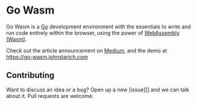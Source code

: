 # Go Wasm

Go Wasm is a [Go][] development environment with the essentials to write and run code entirely within the browser, using the power of [WebAssembly (Wasm)][wasm].

Check out the article announcement on [Medium][], and the demo at https://go-wasm.johnstarich.com


[Go]: https://golang.org
[wasm]: https://webassembly.org
[Medium]: https://johnstarich.medium.com/how-to-compile-code-in-the-browser-with-webassembly-b59ffd452c2b

## Contributing

Want to discuss an idea or a bug? Open up a new [issue][] and we can talk about it. Pull requests are welcome.

[new issue]: https://github.com/JohnStarich/go-wasm/issues
